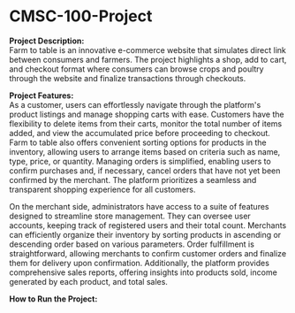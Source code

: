 # CMSC-100-Project




**Project Description:**\
Farm to table is an innovative e-commerce website that simulates direct link between consumers and farmers. The project highlights a shop, add to cart, and checkout format where consumers can browse crops and poultry through the website and finalize transactions through checkouts.



**Project Features:**\
As a customer, users can effortlessly navigate through the platform's product listings and manage shopping carts with ease. Customers have the flexibility to delete items from their carts, monitor the total number of items added, and view the accumulated price before proceeding to checkout. Farm to table also offers convenient sorting options for products in the inventory, allowing users to arrange items based on criteria such as name, type, price, or quantity. Managing orders is simplified, enabling users to confirm purchases and, if necessary, cancel orders that have not yet been confirmed by the merchant. The platform prioritizes a seamless and transparent shopping experience for all customers.

On the merchant side, administrators have access to a suite of features designed to streamline store management. They can oversee user accounts, keeping track of registered users and their total count. Merchants can efficiently organize their inventory by sorting products in ascending or descending order based on various parameters. Order fulfillment is straightforward, allowing merchants to confirm customer orders and finalize them for delivery upon confirmation. Additionally, the platform provides comprehensive sales reports, offering insights into products sold, income generated by each product, and total sales.

**How to Run the Project:**





